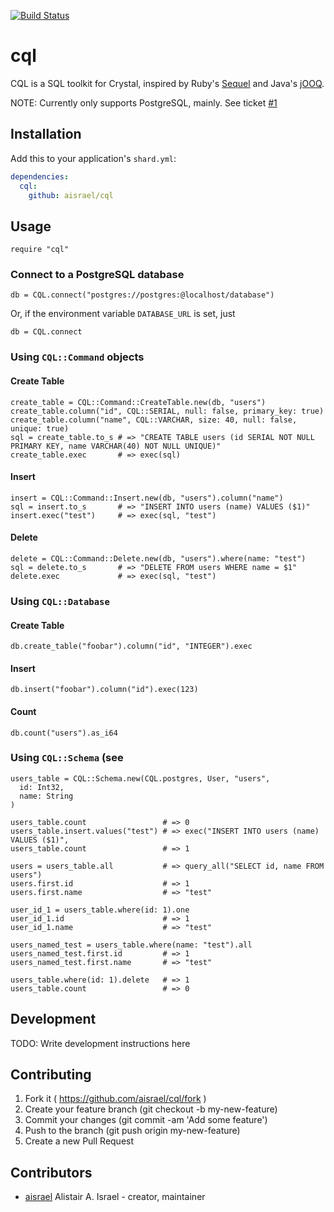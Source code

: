 [![Build Status](https://travis-ci.org/aisrael/cql.svg?branch=develop)](https://travis-ci.org/aisrael/cql)

# cql

CQL is a SQL toolkit for Crystal, inspired by Ruby's [Sequel](https://github.com/jeremyevans/sequel) and Java's [jOOQ](https://www.jooq.org).

NOTE: Currently only supports PostgreSQL, mainly. See ticket [#1](https://github.com/aisrael/cql/issues/1)

## Installation

Add this to your application's `shard.yml`:

```yaml
dependencies:
  cql:
    github: aisrael/cql
```

## Usage

```crystal
require "cql"
```

### Connect to a PostgreSQL database

```crystal
db = CQL.connect("postgres://postgres:@localhost/database")
```

Or, if the environment variable `DATABASE_URL` is set, just

```crystal
db = CQL.connect
```

### Using `CQL::Command` objects

#### Create Table

```crystal
create_table = CQL::Command::CreateTable.new(db, "users")
create_table.column("id", CQL::SERIAL, null: false, primary_key: true)
create_table.column("name", CQL::VARCHAR, size: 40, null: false, unique: true)
sql = create_table.to_s # => "CREATE TABLE users (id SERIAL NOT NULL PRIMARY KEY, name VARCHAR(40) NOT NULL UNIQUE)"
create_table.exec       # => exec(sql)
```

#### Insert

```crystal
insert = CQL::Command::Insert.new(db, "users").column("name")
sql = insert.to_s       # => "INSERT INTO users (name) VALUES ($1)"
insert.exec("test")     # => exec(sql, "test")
```

#### Delete

```crystal
delete = CQL::Command::Delete.new(db, "users").where(name: "test")
sql = delete.to_s       # => "DELETE FROM users WHERE name = $1"
delete.exec             # => exec(sql, "test")
```

### Using `CQL::Database`

#### Create Table

```crystal
db.create_table("foobar").column("id", "INTEGER").exec
```

#### Insert

```crystal
db.insert("foobar").column("id").exec(123)
```

#### Count

```crystal
db.count("users").as_i64
```

### Using `CQL::Schema` (see

```crystal
users_table = CQL::Schema.new(CQL.postgres, User, "users",
  id: Int32,
  name: String
)

users_table.count                 # => 0
users_table.insert.values("test") # => exec("INSERT INTO users (name) VALUES ($1)",
users_table.count                 # => 1

users = users_table.all           # => query_all("SELECT id, name FROM users")
users.first.id                    # => 1
users.first.name                  # => "test"

user_id_1 = users_table.where(id: 1).one
user_id_1.id                      # => 1
user_id_1.name                    # => "test"

users_named_test = users_table.where(name: "test").all
users_named_test.first.id         # => 1
users_named_test.first.name       # => "test"

users_table.where(id: 1).delete   # => 1
users_table.count                 # => 0
```

## Development

TODO: Write development instructions here

## Contributing

1. Fork it ( https://github.com/aisrael/cql/fork )
2. Create your feature branch (git checkout -b my-new-feature)
3. Commit your changes (git commit -am 'Add some feature')
4. Push to the branch (git push origin my-new-feature)
5. Create a new Pull Request

## Contributors

- [aisrael](https://github.com/aisrael) Alistair A. Israel - creator, maintainer
